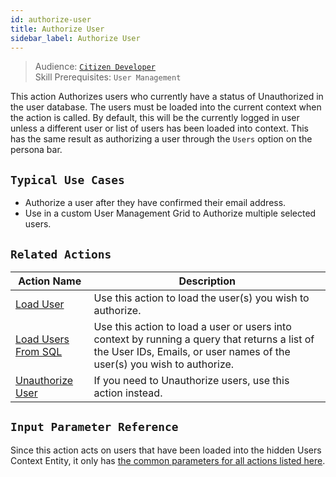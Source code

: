 ```yaml
---
id: authorize-user
title: Authorize User
sidebar_label: Authorize User
---
```


> Audience: [`Citizen Developer`](/docs/audience#citizen-developers)<br/>
> Skill Prerequisites: `User Management`

This action Authorizes users who currently have a status of Unauthorized in the user database. The users must be loaded into the current context when the action is called. By default, this will be the currently logged in user unless a different user or list of users has been loaded into context. This has the same result as authorizing a user through the `Users` option on the persona bar.

## `Typical Use Cases`

- Authorize a user after they have confirmed their email address.
- Use in a custom User Management Grid to Authorize multiple selected users.

## `Related Actions`

| Action Name | Description |
| -- | -- |
| [Load User](/docs/actions/load-user) | Use this action to load the user(s) you wish to authorize. |
| [Load Users From SQL](/docs/actions/load-users-from-sql) | Use this action to load a user or users into context by running a query that returns a list of the User IDs, Emails, or user names of the user(s) you wish to authorize. |
| [Unauthorize User](/docs/actions/unauthorize-user) | If you need to Unauthorize users, use this action instead. |

## `Input Parameter Reference`

Since this action acts on users that have been loaded into the hidden Users Context Entity, it only has [the common parameters for all actions listed here](/docs/actions/common-parameters).
